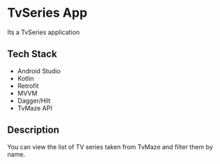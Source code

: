 # TvSeries App

Its a TvSeries application

## Tech Stack

- Android Studio
- Kotlin
- Retrofit
- MVVM
- Dagger/Hilt
- TvMaze API

## Description

You can view the list of TV series taken from TvMaze and filter them by name.



